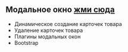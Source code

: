 ## Модальное окно [жми сюда](https://miroshairk.github.io/Modal-window/)
- Динамическое создание карточек товара
- Удаление карточек товара
- Плагины модальных окон
- Bootstrap
